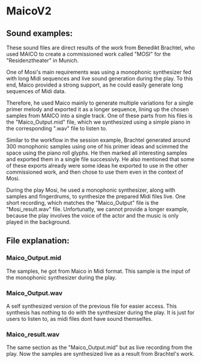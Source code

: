 # MaicoV2
 
## Sound examples:

These sound files are direct results of the work from Benedikt Brachtel, who used MAICO to create a commissioned work called "MOSI" for the "Residenztheater" in Munich.

One of Mosi's main requirements was using a monophonic synthesizer fed with long Midi sequences and live sound generation during the play. 
To this end, Maico provided a strong support, as he could easily generate long sequences of Midi data.

Therefore, he used Maico mainly to generate multiple variations for a single primer melody and exported it as a longer sequence, lining up the chosen samples from MAICO into a single track. 
One of these parts from his files is the "Maico_Output.mid" file, which we synthesized using a simple piano in the corresponding ".wav" file to listen to.

Similar to the workflow in the session example, Brachtel generated around 300 monophonic samples using one of his primer ideas and scimmed the space using the piano roll glyphs. He then marked all interesting samples and exported them in a single file successivly. 
He also mentioned that some of these exports already were some ideas he exported to use in the other commissioned work, and then chose to use them even in the context of Mosi. 

During the play Mosi, he used a monophonic synthesizer, along with samples and fingerdrums, to synthesize the prepared Midi files live. 
One short recording, which matches the "Maico_Output" file is the "Mosi_result.wav" file. 
Unfortunatly, we cannot provide a longer example, because the play involves the voice of the actor and the music is only played in the background. 

## File explanation:

### Maico_Output.mid

The samples, he got from Maico in Midi format. This sample is  the input of the monophonic synthesizer during the play.

### Maico_Output.wav

A self synthesized version of the previous file for easier access. This synthesis has nothing to do with the synthesizer during the play. It is just for users to listen to, as midi files dont have sound themselfes.

### Maico_result.wav

The same section as the "Maico_Output.mid" but as live recording from the play. 
Now the samples are synthesized live as a result from Brachtel's work.
